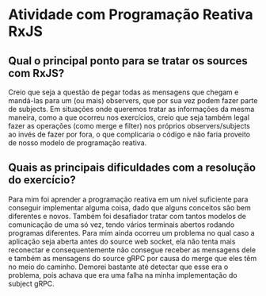 # Atividade com Programação Reativa RxJS

## Qual o principal ponto para se tratar os sources com RxJS?

Creio que seja a questão de pegar todas as mensagens que chegam e mandá-las para um (ou mais) observers, que por sua vez podem fazer parte de subjects. Em situações onde queremos tratar as informações da mesma maneira, como a que ocorreu nos exercícios, creio que seja também legal fazer as operações (como merge e filter) nos próprios observers/subjects ao invés de fazer por fora, o que complicaria o código e não faria proveito de nosso modelo de programação reativa.

## Quais as principais dificuldades com a resolução do exercício?

Para mim foi aprender a programação reativa em um nível suficiente para conseguir implementar alguma coisa, dado que alguns conceitos são bem diferentes e novos. Também foi desafiador tratar com tantos modelos de comunicação de uma só vez, tendo vários terminais abertos rodando programas diferentes. Para mim ainda ocorreu um problema no qual caso a aplicação seja aberta antes do source web socket, ela não tenta mais reconectar e consequentemente não consegue receber as mensagens dele e também as mensagens do source gRPC por causa do merge que eles têm no meio do caminho. Demorei bastante até detectar que esse era o problema, pois achava que era uma falha na minha implementação do subject gRPC.
